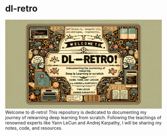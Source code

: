 # dl-retro
![DL-RETRO](dl-retro.webp)
Welcome to dl-retro! This repository is dedicated to documenting my journey of relearning deep learning from scratch. Following the teachings of renowned experts like Yann LeCun and Andrej Karpathy, I will be sharing my notes, code, and resources.
